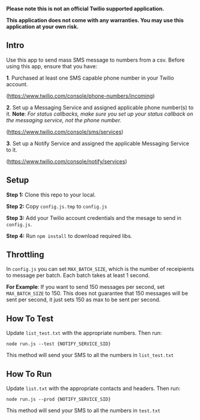 **Please note this is not an official Twilio supported application.** 

**This application does not come with any warranties. You may use this application at your own risk.** 

## Intro
Use this app to send mass SMS message to numbers from a csv. Before using this app, ensure that you have:

**1**. Purchased at least one SMS capable phone number in your Twilio account.

(https://www.twilio.com/console/phone-numbers/incoming)

**2**. Set up a Messaging Service and assigned applicable phone number(s) to it. **Note**: *For status callbacks, make sure you set up your status callback on the messaging service, not the phone number.*

(https://www.twilio.com/console/sms/services)

**3**. Set up a Notify Service and assigned the applicable Messaging Service to it.

(https://www.twilio.com/console/notify/services)

## Setup
**Step 1:** Clone this repo to your local.

**Step 2:** Copy `config.js.tmp` to `config.js`

**Step 3:** Add your Twilio account credentials and the mesage to send in `config.js`.

**Step 4:** Run `npm install` to download required libs.

## Throttling
In `config.js` you can set `MAX_BATCH_SIZE`, which is the number of receipients to message per batch. Each batch takes at least 1 second.

**For Example**: If you want to send 150 messages per second, set `MAX_BATCH_SIZE` to 150. This does not guarantee that 150 messages will be sent per second, it just sets 150 as max to be sent per second.

## How To Test

Update `list_test.txt` with the appropriate numbers. Then run: 

`node run.js --test {NOTIFY_SERVICE_SID}`

This method will send your SMS to all the numbers in `list_test.txt`

## How To Run

Update `list.txt` with the appropriate contacts and headers. Then run: 

`node run.js --prod {NOTIFY_SERVICE_SID}`

This method will send your SMS to all the numbers in `test.txt`

